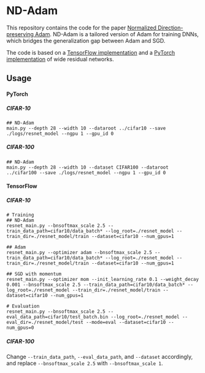 # ND-Adam

This repository contains the code for the paper [Normalized Direction-preserving Adam](https://arxiv.org/abs/1709.04546).  ND-Adam is a tailored version of Adam for training DNNs, which bridges the generalization gap between Adam and SGD.

The code is based on a [TensorFlow implementation](https://github.com/tensorflow/models/tree/master/research/resnet) and a [PyTorch implementation](https://github.com/szagoruyko/wide-residual-networks/tree/master/pytorch) of wide residual networks.

## Usage
#### PyTorch
##### CIFAR-10
```
## ND-Adam
main.py --depth 28 --width 10 --dataroot ../cifar10 --save ./logs/resnet_model --ngpu 1 --gpu_id 0
```
##### CIFAR-100
```
## ND-Adam
main.py --depth 28 --width 10 --dataset CIFAR100 --dataroot ../cifar100 --save ./logs/resnet_model --ngpu 1 --gpu_id 0
```

#### TensorFlow
##### CIFAR-10
```
# Training
## ND-Adam
resnet_main.py --bnsoftmax_scale 2.5 --train_data_path=cifar10/data_batch* --log_root=./resnet_model --train_dir=./resnet_model/train --dataset=cifar10 --num_gpus=1

## Adam
resnet_main.py --optimizer adam --bnsoftmax_scale 2.5 --train_data_path=cifar10/data_batch* --log_root=./resnet_model --train_dir=./resnet_model/train --dataset=cifar10 --num_gpus=1

## SGD with momentum
resnet_main.py --optimizer mom --init_learning_rate 0.1 --weight_decay 0.001 --bnsoftmax_scale 2.5 --train_data_path=cifar10/data_batch* --log_root=./resnet_model --train_dir=./resnet_model/train --dataset=cifar10 --num_gpus=1

# Evaluation
resnet_main.py --bnsoftmax_scale 2.5 --eval_data_path=cifar10/test_batch.bin --log_root=./resnet_model --eval_dir=./resnet_model/test --mode=eval --dataset=cifar10 --num_gpus=0
```
##### CIFAR-100

Change `--train_data_path`,  `--eval_data_path`, and `--dataset` accordingly,  and replace `--bnsoftmax_scale 2.5` with `--bnsoftmax_scale 1`.